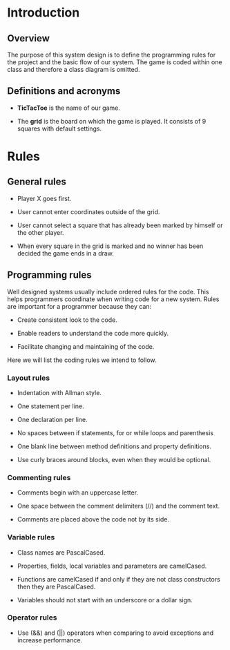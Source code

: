 Introduction
============

Overview
--------

The purpose of this system design is to define the programming rules for
the project and the basic flow of our system. The game is coded within
one class and therefore a class diagram is omitted.

Definitions and acronyms
------------------------

-   **TicTacToe** is the name of our game.

-   The **grid** is the board on which the game is played. It consists
    of 9 squares with default settings.

Rules
=====

General rules
-------------

-   Player X goes first.

-   User cannot enter coordinates outside of the grid.

-   User cannot select a square that has already been marked by himself
    or the other player.

-   When every square in the grid is marked and no winner has been
    decided the game ends in a draw.

Programming rules
-----------------

Well designed systems usually include ordered rules for the code. This
helps programmers coordinate when writing code for a new system. Rules
are important for a programmer because they can:

-   Create consistent look to the code.

-   Enable readers to understand the code more quickly.

-   Facilitate changing and maintaining of the code.

Here we will list the coding rules we intend to follow.

### Layout rules

-   Indentation with Allman style.

-   One statement per line.

-   One declaration per line.

-   No spaces between if statements, for or while loops and parenthesis

-   One blank line between method definitions and property definitions.

-   Use curly braces around blocks, even when they would be optional.

### Commenting rules

-   Comments begin with an uppercase letter.

-   One space between the comment delimiters (//) and the comment text.

-   Comments are placed above the code not by its side.

### Variable rules

-   Class names are PascalCased.

-   Properties, fields, local variables and parameters are camelCased.

-   Functions are camelCased if and only if they are not class
    constructors then they are PascalCased.

-   Variables should not start with an underscore or a dollar sign.

### Operator rules

-   Use (&&) and (||) operators when comparing to avoid exceptions and
    increase performance.

